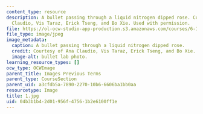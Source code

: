 ```yaml
---
content_type: resource
description: A bullet passing through a liquid nitrogen dipped rose. Courtesy of Ana
  Claudio, Vis Taraz, Erick Tseng, and Bo Xie. Used with permission.
file: https://ol-ocw-studio-app-production.s3.amazonaws.com/courses/6-163-strobe-project-laboratory-fall-2005/04b3b1b42d01956f47561b2e6100ff1e_1.jpg
file_type: image/jpeg
image_metadata:
  caption: A bullet passing through a liquid nitrogen dipped rose.
  credit: Courtesy of Ana Claudio, Vis Taraz, Erick Tseng, and Bo Xie. Used with permission.
  image-alt: bullet lab photo.
learning_resource_types: []
ocw_type: OCWImage
parent_title: Images Previous Terms
parent_type: CourseSection
parent_uid: a3cfdb5a-7890-2270-10b6-6606ba1bb0aa
resourcetype: Image
title: 1.jpg
uid: 04b3b1b4-2d01-956f-4756-1b2e6100ff1e
---
```

